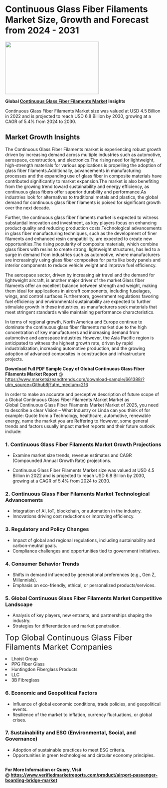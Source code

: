 <H1>Continuous Glass Fiber Filaments Market Size, Growth and Forecast from 2024 - 2031</H1><img class="aligncenter size-medium wp-image-584254" src="https://thirdeyenews.in/wp-content/uploads/2024/09/Global-Market-Research-300x168.jpeg" alt="" width="300" height="168" /><p><strong>Global&nbsp;<a href="https://www.marketsizeandtrends.com/download-sample/661388/?utm_source=Github8j?utm_medium=216">Continuous Glass Fiber Filaments Market</a> Insights</strong></p><p>Continuous Glass Fiber Filaments Market size was valued at USD 4.5 Billion in 2022 and is projected to reach USD 6.8 Billion by 2030, growing at a CAGR of 5.4% from 2024 to 2030.</p><p><h2>Market Growth Insights</h2> <p>The Continuous Glass Fiber Filaments market is experiencing robust growth driven by increasing demand across multiple industries such as automotive, aerospace, construction, and electronics.The rising need for lightweight, high-strength materials for various applications is propelling the adoption of glass fiber filaments.Additionally, advancements in manufacturing processes and the expanding use of glass fiber in composite materials have contributed significantly to market expansion.The market is also benefiting from the growing trend toward sustainability and energy efficiency, as continuous glass fibers offer superior durability and performance.As industries look for alternatives to traditional metals and plastics, the global demand for continuous glass fiber filaments is poised for significant growth over the next decade.</p> <p>Further, the continuous glass fiber filaments market is expected to witness substantial innovation and investment, as key players focus on enhancing product quality and reducing production costs.Technological advancements in glass fiber manufacturing techniques, such as the development of finer filaments and enhanced resin compatibility, are expected to create new opportunities.The rising popularity of composite materials, which combine glass fibers with resins to create strong, lightweight structures, has led to a surge in demand from industries such as automotive, where manufacturers are increasingly using glass fiber composites for parts like body panels and interior components to reduce vehicle weight and improve fuel efficiency.</p> <p>The aerospace sector, driven by increasing air travel and the demand for lightweight aircraft, is another major driver of the market.Glass fiber filaments offer an excellent balance between strength and weight, making them ideal for applications in aircraft components, including fuselages, wings, and control surfaces.Furthermore, government regulations favoring fuel efficiency and environmental sustainability are expected to further stimulate growth in these industries, as manufacturers seek materials that meet stringent standards while maintaining performance characteristics.</p> <p>In terms of regional growth, North America and Europe continue to dominate the continuous glass fiber filaments market due to the high concentration of key manufacturers and increasing demand from automotive and aerospace industries.However, the Asia Pacific region is anticipated to witness the highest growth rate, driven by rapid industrialization, increasing automotive production, and the growing adoption of advanced composites in construction and infrastructure projects.</p> <p><span class=""><strong>Download Full PDF Sample Copy of Global Continuous Glass Fiber Filaments Market Report</strong> @ <a href="https://www.marketsizeandtrends.com/download-sample/661388/?utm_source=Github8j?utm_medium=216" target="_blank">https://www.marketsizeandtrends.com/download-sample/661388/?utm_source=Github8j?utm_medium=216</a></span></p><p>In order to make an accurate and perceptive description of future scope of a Global&nbsp;Continuous Glass Fiber Filaments Market Market as Global&nbsp;Continuous Glass Fiber Filaments Market Market of 2025, you need to describe a clear Vision &ndash; What Industry or Linda can you think of for example: Quote from a Technology, healthcare, automotive, renewable energy, name the market you are Reffering to.However, some general trends and factors usually impact market reports and their future outlook include:</p><h3>1.&nbsp;<strong>Continuous Glass Fiber Filaments Market Growth Projections</strong></h3><ul><li>Examine market size trends, revenue estimates and CAGR (Compounded Annual Growth Rate) projections.</li><li><p>Continuous Glass Fiber Filaments Market size was valued at USD 4.5 Billion in 2022 and is projected to reach USD 6.8 Billion by 2030, growing at a CAGR of 5.4% from 2024 to 2030.</p></li></ul><h3>2.&nbsp;<strong>Continuous Glass Fiber Filaments Market Technological Advancements</strong></h3><ul><li>Integration of AI, IoT, blockchain, or automation in the industry.</li><li>Innovations driving cost reductions or improving efficiency.</li></ul><h3>3.&nbsp;<strong>Regulatory and Policy Changes</strong></h3><ul><li>Impact of global and regional regulations, including sustainability and carbon-neutral goals.</li><li>Compliance challenges and opportunities tied to government initiatives.</li></ul><h3>4.&nbsp;<strong>Consumer Behavior Trends</strong></h3><ul><li>Shifts in demand influenced by generational preferences (e.g., Gen Z, Millennials).</li><li>Emphasis on eco-friendly, ethical, or personalized products/services.</li></ul><h3>5.&nbsp;<strong>Global Continuous Glass Fiber Filaments Market Competitive Landscape</strong></h3><ul><li>Analysis of key players, new entrants, and partnerships shaping the industry.</li><li>Strategies for differentiation and market penetration.</li></ul><p data-pm-slice="1 1 []"><span style="color: inherit; font-family: inherit; font-size: 25px;">Top Global Continuous Glass Fiber Filaments Market Companies</span></p><div class="" data-test-id=""><p><li>Lhoist Group</li><li> PPG Fiber Glass</li><li> Huntingdon Fiberglass Products</li><li> LLC</li><li> 3B Fibreglass</li></p></div><h3>6.&nbsp;<strong>Economic and Geopolitical Factors</strong></h3><ul><li>Influence of global economic conditions, trade policies, and geopolitical events.</li><li>Resilience of the market to inflation, currency fluctuations, or global crises.</li></ul><h3>7.&nbsp;<strong>Sustainability and ESG (Environmental, Social, and Governance)</strong></h3><ul><li>Adoption of sustainable practices to meet ESG criteria.</li><li>Opportunities in green technologies and circular economy principles.</li></ul><h2><strong style="font-size: 14px;">For More Information or Query, Visit @&nbsp;</strong><a style="background-color: #ffffff; font-size: 14px;" href="https://www.marketsizeandtrends.com/report/continuous-glass-fiber-filaments-market/" target="_blank">https://www.verifiedmarketreports.com/product/airport-passenger-boarding-bridge-market</a></h2>